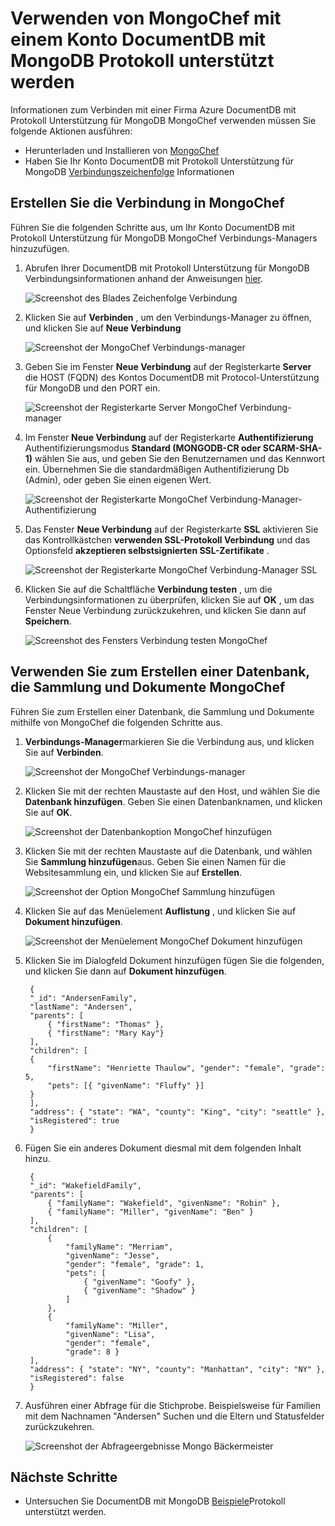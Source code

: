 <properties 
    pageTitle="Verwenden Sie MongoChef mit einem Konto DocumentDB mit Protokoll Unterstützung für MongoDB | Microsoft Azure" 
    description="Erfahren Sie, wie MongoChef mit einem Konto DocumentDB mit Protokoll Unterstützung für MongoDB, jetzt erhältlich für Vorschau verwenden." 
    keywords="mongochef"
    services="documentdb" 
    authors="AndrewHoh" 
    manager="jhubbard" 
    editor="" 
    documentationCenter=""/>

<tags 
    ms.service="documentdb" 
    ms.workload="data-services" 
    ms.tgt_pltfrm="na" 
    ms.devlang="na" 
    ms.topic="article" 
    ms.date="08/25/2016" 
    ms.author="anhoh"/>

# <a name="use-mongochef-with-a-documentdb-account-with-protocol-support-for-mongodb"></a>Verwenden von MongoChef mit einem Konto DocumentDB mit MongoDB Protokoll unterstützt werden

Informationen zum Verbinden mit einer Firma Azure DocumentDB mit Protokoll Unterstützung für MongoDB MongoChef verwenden müssen Sie folgende Aktionen ausführen:

- Herunterladen und Installieren von [MongoChef](http://3t.io/mongochef)
- Haben Sie Ihr Konto DocumentDB mit Protokoll Unterstützung für MongoDB [Verbindungszeichenfolge](documentdb-connect-mongodb-account.md) Informationen

## <a name="create-the-connection-in-mongochef"></a>Erstellen Sie die Verbindung in MongoChef  

Führen Sie die folgenden Schritte aus, um Ihr Konto DocumentDB mit Protokoll Unterstützung für MongoDB MongoChef Verbindungs-Managers hinzuzufügen.

1. Abrufen Ihrer DocumentDB mit Protokoll Unterstützung für MongoDB Verbindungsinformationen anhand der Anweisungen [hier](documentdb-connect-mongodb-account.md).

    ![Screenshot des Blades Zeichenfolge Verbindung](./media/documentdb-mongodb-mongochef/ConnectionStringBlade.png)

2. Klicken Sie auf **Verbinden** , um den Verbindungs-Manager zu öffnen, und klicken Sie auf **Neue Verbindung**

    ![Screenshot der MongoChef Verbindungs-manager](./media/documentdb-mongodb-mongochef/ConnectionManager.png)
    
2. Geben Sie im Fenster **Neue Verbindung** auf der Registerkarte **Server** die HOST (FQDN) des Kontos DocumentDB mit Protocol-Unterstützung für MongoDB und den PORT ein.
    
    ![Screenshot der Registerkarte Server MongoChef Verbindung-manager](./media/documentdb-mongodb-mongochef/ConnectionManagerServerTab.png)

3. Im Fenster **Neue Verbindung** auf der Registerkarte **Authentifizierung** Authentifizierungsmodus **Standard (MONGODB-CR oder SCARM-SHA-1)** wählen Sie aus, und geben Sie den Benutzernamen und das Kennwort ein.  Übernehmen Sie die standardmäßigen Authentifizierung Db (Admin), oder geben Sie einen eigenen Wert.

    ![Screenshot der Registerkarte MongoChef Verbindung-Manager-Authentifizierung](./media/documentdb-mongodb-mongochef/ConnectionManagerAuthenticationTab.png)

4. Das Fenster **Neue Verbindung** auf der Registerkarte **SSL** aktivieren Sie das Kontrollkästchen **verwenden SSL-Protokoll Verbindung** und das Optionsfeld **akzeptieren selbstsignierten SSL-Zertifikate** .

    ![Screenshot der Registerkarte MongoChef Verbindung-Manager SSL](./media/documentdb-mongodb-mongochef/ConnectionManagerSSLTab.png)

5. Klicken Sie auf die Schaltfläche **Verbindung testen** , um die Verbindungsinformationen zu überprüfen, klicken Sie auf **OK** , um das Fenster Neue Verbindung zurückzukehren, und klicken Sie dann auf **Speichern**.

    ![Screenshot des Fensters Verbindung testen MongoChef](./media/documentdb-mongodb-mongochef/TestConnectionResults.png)

## <a name="use-mongochef-to-create-a-database-collection-and-documents"></a>Verwenden Sie zum Erstellen einer Datenbank, die Sammlung und Dokumente MongoChef  

Führen Sie zum Erstellen einer Datenbank, die Sammlung und Dokumente mithilfe von MongoChef die folgenden Schritte aus.

1. **Verbindungs-Manager**markieren Sie die Verbindung aus, und klicken Sie auf **Verbinden**.

    ![Screenshot der MongoChef Verbindungs-manager](./media/documentdb-mongodb-mongochef/ConnectToAccount.png)

2. Klicken Sie mit der rechten Maustaste auf den Host, und wählen Sie die **Datenbank hinzufügen**.  Geben Sie einen Datenbanknamen, und klicken Sie auf **OK**.
    
    ![Screenshot der Datenbankoption MongoChef hinzufügen](./media/documentdb-mongodb-mongochef/AddDatabase1.png)

3. Klicken Sie mit der rechten Maustaste auf die Datenbank, und wählen Sie **Sammlung hinzufügen**aus.  Geben Sie einen Namen für die Websitesammlung ein, und klicken Sie auf **Erstellen**.

    ![Screenshot der Option MongoChef Sammlung hinzufügen](./media/documentdb-mongodb-mongochef/AddCollection.png)

4. Klicken Sie auf das Menüelement **Auflistung** , und klicken Sie auf **Dokument hinzufügen**.

    ![Screenshot der Menüelement MongoChef Dokument hinzufügen](./media/documentdb-mongodb-mongochef/AddDocument1.png)

5. Klicken Sie im Dialogfeld Dokument hinzufügen fügen Sie die folgenden, und klicken Sie dann auf **Dokument hinzufügen**.

        {
        "_id": "AndersenFamily",
        "lastName": "Andersen",
        "parents": [
            { "firstName": "Thomas" },
            { "firstName": "Mary Kay"}
        ],
        "children": [
        {
            "firstName": "Henriette Thaulow", "gender": "female", "grade": 5,
            "pets": [{ "givenName": "Fluffy" }]
        }
        ],
        "address": { "state": "WA", "county": "King", "city": "seattle" },
        "isRegistered": true
        }

    
6. Fügen Sie ein anderes Dokument diesmal mit dem folgenden Inhalt hinzu.

        {
        "_id": "WakefieldFamily",
        "parents": [
            { "familyName": "Wakefield", "givenName": "Robin" },
            { "familyName": "Miller", "givenName": "Ben" }
        ],
        "children": [
            {
                "familyName": "Merriam", 
                "givenName": "Jesse", 
                "gender": "female", "grade": 1,
                "pets": [
                    { "givenName": "Goofy" },
                    { "givenName": "Shadow" }
                ]
            },
            { 
                "familyName": "Miller", 
                "givenName": "Lisa", 
                "gender": "female", 
                "grade": 8 }
        ],
        "address": { "state": "NY", "county": "Manhattan", "city": "NY" },
        "isRegistered": false
        }

7. Ausführen einer Abfrage für die Stichprobe. Beispielsweise für Familien mit dem Nachnamen "Andersen" Suchen und die Eltern und Statusfelder zurückzukehren.

    ![Screenshot der Abfrageergebnisse Mongo Bäckermeister](./media/documentdb-mongodb-mongochef/QueryDocument1.png)
    

## <a name="next-steps"></a>Nächste Schritte

- Untersuchen Sie DocumentDB mit MongoDB [Beispiele](documentdb-mongodb-samples.md)Protokoll unterstützt werden.

 
